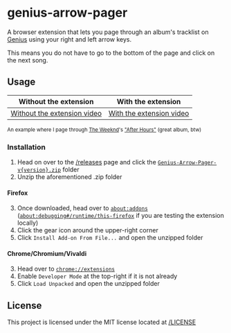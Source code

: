 # genius-arrow-pager

A browser extension that lets you page through an album's tracklist on [Genius](https://genius.com) using your right and left arrow keys.

This means you do not have to go to the bottom of the page and click on the next song.

## Usage

| Without the extension                                               | With the extension                                            |
| ------------------------------------------------------------------- | ------------------------------------------------------------- |
| [Without the extension video](./assets/previews/without.mp4)        | [With the extension video](./assets/previews/with.mp4)        |

<sup>An example where I page through [The Weeknd](https://genius.com/artists/The-weeknd)'s ["After Hours"](https://genius.com/albums/The-weeknd/After-hours) (great album, btw)</sup>

### Installation

1. Head on over to the [/releases](/spf/genius-arrow-pager/releases) page and click the [`Genius-Arrow-Pager-v{version}.zip`](/spf/genius-arrow-pager/releases) folder
2. Unzip the aforementioned .zip folder

#### Firefox
3. Once downloaded, head over to [`about:addons`](about:addons) ([`about:debugging#/runtime/this-firefox`](about:debugging#/runtime/this-firefox) if you are testing the extension locally)
4. Click the gear icon around the upper-right corner
5. Click `Install Add-on From File...` and open the unzipped folder

#### Chrome/Chromium/Vivaldi
3. Head over to [`chrome://extensions`](chrome://extensions)
4. Enable `Developer Mode` at the top-right if it is not already
5. Click `Load Unpacked` and open the unzipped folder

## License

This project is licensed under the MIT license located at [/LICENSE](./LICENSE)
